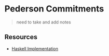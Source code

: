 # Pederson Commitments

> need to take and add notes

## Resources
* [Haskell Implementation](https://github.com/adjoint-io/pedersen-commitment)